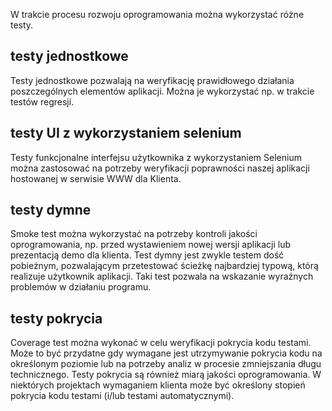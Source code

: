 W trakcie procesu rozwoju oprogramowania można wykorzystać różne testy.

## testy jednostkowe

Testy jednostkowe pozwalają na weryfikację prawidłowego działania poszczególnych elementów aplikacji. Można je wykorzystać np. w trakcie testów regresji.

## testy UI z wykorzystaniem selenium

Testy funkcjonalne interfejsu użytkownika z wykorzystaniem Selenium można zastosować na potrzeby weryfikacji poprawności naszej aplikacji hostowanej w serwisie WWW dla Klienta.

## testy dymne

Smoke test można wykorzystać na potrzeby kontroli jakości oprogramowania, np. przed wystawieniem nowej wersji aplikacji lub prezentacją demo dla klienta. Test dymny jest zwykle testem dość pobieżnym, pozwalającym przetestować ścieżkę najbardziej typową, którą realizuje użytkownik aplikacji. Taki test pozwala na wskazanie wyraźnych problemów w działaniu programu.

## testy pokrycia

Coverage test można wykonać w celu weryfikacji pokrycia kodu testami. Może to być przydatne gdy wymagane jest utrzymywanie pokrycia kodu na określonym poziomie lub na potrzeby analiz w procesie zmniejszania długu technicznego.
Testy pokrycia są również miarą jakości oprogramowania. W niektórych projektach wymaganiem klienta może być określony stopień pokrycia kodu testami (i/lub testami automatycznymi).
